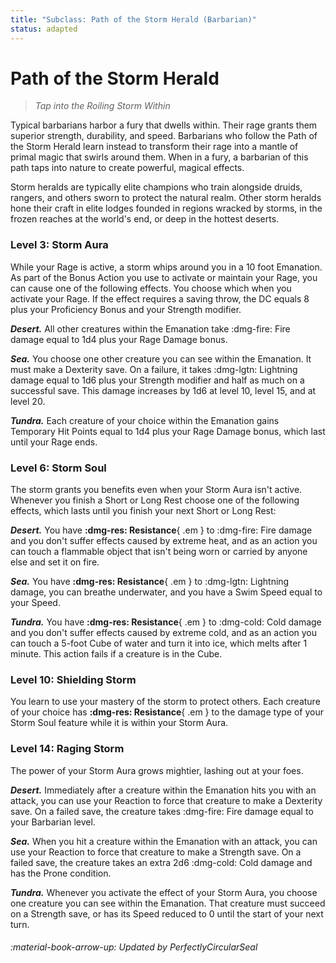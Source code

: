 ```yaml
---
title: "Subclass: Path of the Storm Herald (Barbarian)"
status: adapted
---
```


<p style="display:none">
Tap into the Roiling Storm Within
</p>

# Path of the Storm Herald

> *Tap into the Roiling Storm Within*

Typical barbarians harbor a fury that dwells within. Their rage grants them superior strength, durability, and speed. Barbarians who follow the Path of the Storm Herald learn instead to transform their rage into a mantle of primal magic that swirls around them. When in a fury, a barbarian of this path taps into nature to create powerful, magical effects.

Storm heralds are typically elite champions who train alongside druids, rangers, and others sworn to protect the natural realm. Other storm heralds hone their craft in elite lodges founded in regions wracked by storms, in the frozen reaches at the world's end, or deep in the hottest deserts.

### Level 3: Storm Aura

While your Rage is active, a storm whips around you in a 10 foot Emanation. As part of the Bonus Action you use to activate or maintain your Rage, you can cause one of the following effects. You choose which when you activate your Rage. If the effect requires a saving throw, the DC equals 8 plus your Proficiency Bonus and your Strength modifier.

***Desert.*** All other creatures within the Emanation take :dmg-fire: Fire damage equal to 1d4 plus your Rage Damage bonus.

***Sea.*** You choose one other creature you can see within the Emanation. It must make a Dexterity save. On a failure, it takes :dmg-lgtn: Lightning damage equal to 1d6 plus your Strength modifier and half as much on a successful save. This damage increases by 1d6 at level 10, level 15, and at level 20.

***Tundra.*** Each creature of your choice within the Emanation gains Temporary Hit Points equal to 1d4 plus your Rage Damage bonus, which last until your Rage ends.

### Level 6: Storm Soul

The storm grants you benefits even when your Storm Aura isn't active. Whenever you finish a Short or Long Rest choose one of the following effects, which lasts until you finish your next Short or Long Rest:

***Desert.*** You have **:dmg-res: Resistance**{ .em } to :dmg-fire: Fire damage and you don't suffer effects caused by extreme heat, and as an action you can touch a flammable object that isn't being worn or carried by anyone else and set it on fire.

***Sea.*** You have **:dmg-res: Resistance**{ .em } to :dmg-lgtn: Lightning damage, you can breathe underwater, and you have a Swim Speed equal to your Speed.

***Tundra.*** You have **:dmg-res: Resistance**{ .em } to :dmg-cold: Cold damage and you don't suffer effects caused by extreme cold, and as an action you can touch a 5-foot Cube of water and turn it into ice, which melts after 1 minute. This action fails if a creature is in the Cube.

### Level 10: Shielding Storm

You learn to use your mastery of the storm to protect others. Each creature of your choice has **:dmg-res: Resistance**{ .em } to the damage type of your Storm Soul feature while it is within your Storm Aura.

### Level 14: Raging Storm

The power of your Storm Aura grows mightier, lashing out at your foes.

***Desert.*** Immediately after a creature within the Emanation hits you with an attack, you can use your Reaction to force that creature to make a Dexterity save. On a failed save, the creature takes :dmg-fire: Fire damage equal to your Barbarian level.

***Sea.*** When you hit a creature within the Emanation with an attack, you can use your Reaction to force that creature to make a Strength save. On a failed save, the creature takes an extra 2d6 :dmg-cold: Cold damage and has the Prone condition.

***Tundra.*** Whenever you activate the effect of your Storm Aura, you choose one creature you can see within the Emanation. That creature must succeed on a Strength save, or has its Speed reduced to 0 until the start of your next turn.

###### :material-book-arrow-up: Updated by *PerfectlyCircularSeal* 